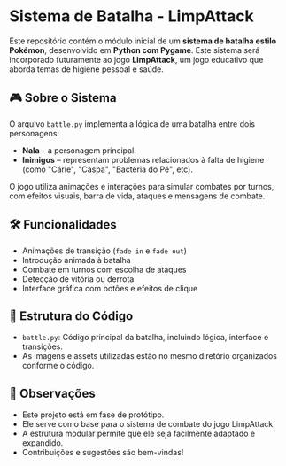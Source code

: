 # Sistema de Batalha - LimpAttack

Este repositório contém o módulo inicial de um **sistema de batalha estilo Pokémon**, desenvolvido em **Python com Pygame**. Este sistema será incorporado futuramente ao jogo **LimpAttack**, um jogo educativo que aborda temas de higiene pessoal e saúde.

## 🎮 Sobre o Sistema

O arquivo `battle.py` implementa a lógica de uma batalha entre dois personagens:

- **Nala** – a personagem principal.
- **Inimigos** – representam problemas relacionados à falta de higiene (como "Cárie", "Caspa", "Bactéria do Pé", etc).

O jogo utiliza animações e interações para simular combates por turnos, com efeitos visuais, barra de vida, ataques e mensagens de combate.

## 🛠 Funcionalidades

- Animações de transição (`fade in` e `fade out`)
- Introdução animada à batalha
- Combate em turnos com escolha de ataques
- Detecção de vitória ou derrota
- Interface gráfica com botões e efeitos de clique

## 📁 Estrutura do Código

- `battle.py`: Código principal da batalha, incluindo lógica, interface e transições.
- As imagens e assets utilizadas estão no mesmo diretório organizados conforme o código.

## 📌 Observações

- Este projeto está em fase de protótipo.
- Ele serve como base para o sistema de combate do jogo LimpAttack.
- A estrutura modular permite que ele seja facilmente adaptado e expandido.
- Contribuições e sugestões são bem-vindas!

